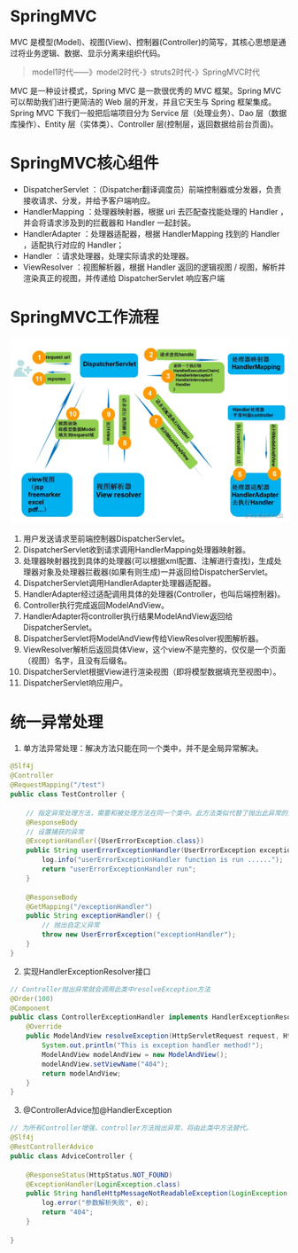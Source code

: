 # SpringMVC
MVC 是模型(Model)、视图(View)、控制器(Controller)的简写，其核心思想是通过将业务逻辑、数据、显示分离来组织代码。
> model1时代——》model2时代-》struts2时代-》SpringMVC时代

MVC 是一种设计模式，Spring MVC 是一款很优秀的 MVC 框架。Spring MVC 可以帮助我们进行更简洁的 Web 层的开发，并且它天生与 Spring 框架集成。
Spring MVC 下我们一般把后端项目分为 Service 层（处理业务）、Dao 层（数据库操作）、Entity 层（实体类）、Controller 层(控制层，返回数据给前台页面)。

# SpringMVC核心组件
- DispatcherServlet ：（Dispatcher翻译调度员）前端控制器或分发器，负责接收请求、分发，并给予客户端响应。
- HandlerMapping ：处理器映射器，根据 uri 去匹配查找能处理的 Handler ，并会将请求涉及到的拦截器和 Handler 一起封装。
- HandlerAdapter ：处理器适配器，根据 HandlerMapping 找到的 Handler ，适配执行对应的 Handler；
- Handler ：请求处理器，处理实际请求的处理器。
- ViewResolver ：视图解析器，根据 Handler 返回的逻辑视图 / 视图，解析并渲染真正的视图，并传递给 DispatcherServlet 响应客户端

# SpringMVC工作流程
![](../../../img/springmvc-work.awebp)

1. 用户发送请求至前端控制器DispatcherServlet。
2. DispatcherServlet收到请求调用HandlerMapping处理器映射器。
3. 处理器映射器找到具体的处理器(可以根据xml配置、注解进行查找)，生成处理器对象及处理器拦截器(如果有则生成)一并返回给DispatcherServlet。
4. DispatcherServlet调用HandlerAdapter处理器适配器。
5. HandlerAdapter经过适配调用具体的处理器(Controller，也叫后端控制器)。
6. Controller执行完成返回ModelAndView。
7. HandlerAdapter将controller执行结果ModelAndView返回给DispatcherServlet。
8. DispatcherServlet将ModelAndView传给ViewResolver视图解析器。
9. ViewResolver解析后返回具体View，这个view不是完整的，仅仅是一个页面（视图）名字，且没有后缀名。
10. DispatcherServlet根据View进行渲染视图（即将模型数据填充至视图中）。
11. DispatcherServlet响应用户。

# 统一异常处理
1. 单方法异常处理：解决方法只能在同一个类中，并不是全局异常解决。
```java
@Slf4j
@Controller
@RequestMapping("/test")
public class TestController {

    // 指定异常处理方法，需要和被处理方法在同一个类中。此方法类似代替了抛出此异常的方法。
    @ResponseBody
    // 设置捕获的异常
    @ExceptionHandler({UserErrorException.class})
    public String userErrorExceptionHandler(UserErrorException exception) {
        log.info("userErrorExceptionHandler function is run ......");
        return "userErrorExceptionHandler run";
    }

    @ResponseBody
    @GetMapping("/exceptionHandler")
    public String exceptionHandler() {
        // 抛出自定义异常
        throw new UserErrorException("exceptionHandler");
    }
}
```

2. 实现HandlerExceptionResolver接口
```java
// Controller抛出异常就会调用此类中resolveException方法
@Order(100)
@Component
public class ControllerExceptionHandler implements HandlerExceptionResolver {
    @Override
    public ModelAndView resolveException(HttpServletRequest request, HttpServletResponse response, Object handler, Exception ex) {
        System.out.println("This is exception handler method!");
        ModelAndView modelAndView = new ModelAndView();
        modelAndView.setViewName("404");
        return modelAndView;
    }
}
```

3. @ControllerAdvice加@HandlerException
```java
// 为所有Controller增强，controller方法抛出异常，将由此类中方法替代。
@Slf4j
@RestControllerAdvice
public class AdviceController {

    @ResponseStatus(HttpStatus.NOT_FOUND)
    @ExceptionHandler(LoginException.class)
    public String handleHttpMessageNotReadableException(LoginException e) {
        log.error("参数解析失败", e);
        return "404";
    }

}
```